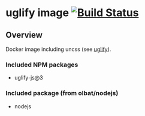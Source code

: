 # uglify image [![Build Status](https://travis-matrix-badges.herokuapp.com/repos/olbat/dockerfiles/branches/master/15)](https://travis-ci.org/olbat/dockerfiles)

## Overview
Docker image including uncss (see [uglify](https://www.npmjs.com/package/uglify-js)).

### Included NPM packages
* uglify-js@3

### Included package (from olbat/nodejs)
* nodejs
